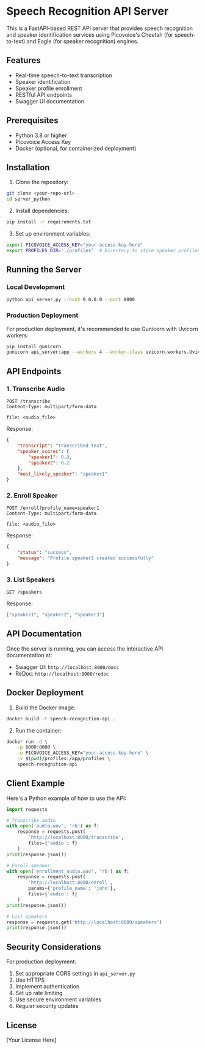 # Speech Recognition API Server

This is a FastAPI-based REST API server that provides speech recognition and speaker identification services using Picovoice's Cheetah (for speech-to-text) and Eagle (for speaker recognition) engines.

## Features

- Real-time speech-to-text transcription
- Speaker identification
- Speaker profile enrollment
- RESTful API endpoints
- Swagger UI documentation

## Prerequisites

- Python 3.8 or higher
- Picovoice Access Key
- Docker (optional, for containerized deployment)

## Installation

1. Clone the repository:
```bash
git clone <your-repo-url>
cd server_python
```

2. Install dependencies:
```bash
pip install -r requirements.txt
```

3. Set up environment variables:
```bash
export PICOVOICE_ACCESS_KEY="your-access-key-here"
export PROFILES_DIR="./profiles"  # Directory to store speaker profiles
```

## Running the Server

### Local Development
```bash
python api_server.py --host 0.0.0.0 --port 8000
```

### Production Deployment
For production deployment, it's recommended to use Gunicorn with Uvicorn workers:

```bash
pip install gunicorn
gunicorn api_server:app --workers 4 --worker-class uvicorn.workers.UvicornWorker --bind 0.0.0.0:8000
```

## API Endpoints

### 1. Transcribe Audio
```http
POST /transcribe
Content-Type: multipart/form-data

file: <audio_file>
```

Response:
```json
{
    "transcript": "transcribed text",
    "speaker_scores": {
        "speaker1": 0.8,
        "speaker2": 0.2
    },
    "most_likely_speaker": "speaker1"
}
```

### 2. Enroll Speaker
```http
POST /enroll?profile_name=speaker1
Content-Type: multipart/form-data

file: <audio_file>
```

Response:
```json
{
    "status": "success",
    "message": "Profile speaker1 created successfully"
}
```

### 3. List Speakers
```http
GET /speakers
```

Response:
```json
["speaker1", "speaker2", "speaker3"]
```

## API Documentation

Once the server is running, you can access the interactive API documentation at:
- Swagger UI: `http://localhost:8000/docs`
- ReDoc: `http://localhost:8000/redoc`

## Docker Deployment

1. Build the Docker image:
```bash
docker build -t speech-recognition-api .
```

2. Run the container:
```bash
docker run -d \
    -p 8000:8000 \
    -e PICOVOICE_ACCESS_KEY="your-access-key-here" \
    -v $(pwd)/profiles:/app/profiles \
    speech-recognition-api
```

## Client Example

Here's a Python example of how to use the API:

```python
import requests

# Transcribe audio
with open('audio.wav', 'rb') as f:
    response = requests.post(
        'http://localhost:8000/transcribe',
        files={'audio': f}
    )
print(response.json())

# Enroll speaker
with open('enrollment_audio.wav', 'rb') as f:
    response = requests.post(
        'http://localhost:8000/enroll',
        params={'profile_name': 'john'},
        files={'audio': f}
    )
print(response.json())

# List speakers
response = requests.get('http://localhost:8000/speakers')
print(response.json())
```

## Security Considerations

For production deployment:

1. Set appropriate CORS settings in `api_server.py`
2. Use HTTPS
3. Implement authentication
4. Set up rate limiting
5. Use secure environment variables
6. Regular security updates

## License

[Your License Here]
